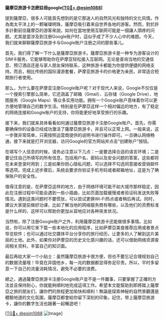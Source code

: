 **薩摩亞旅游卡怎麽註冊google[[TG💪+ @esim1088](https://t.me/s/esim1088)]**

提到薩摩亞，很多人可能首先想到的是它那迷人的自然风光和独特的文化风情。作為南太平洋上的一颗璀璨明珠，薩摩亞吸引着來自世界各地的游客。然而，對於許多計劃前往薩摩亞的游客來說，如何在當地使用互联网可能是一個讓人頭疼的问题。尤其是當涉及到注册Google账户时，這似乎成了不少人心中的难题。今天，我们就来聊聊薩摩亞旅游卡与Google账户注册之间的那些事儿。

首先，我们得了解一下什么是薩摩亞旅游卡。薩摩亞旅游卡是一种专为游客设计的SIM卡服务，它能够帮助你在萨摩亚轻松接入互联网。无论是查询当地的交通信息、预订酒店还是与家人朋友保持联系，这种旅游卡都能为你提供便捷的网络支持。而且，相比传统的国际漫游套餐，萨摩亚旅游卡的价格更为亲民，非常适合短期旅行者使用。

那么，为什么要在萨摩亚注册Google账户呢？对于现代人来说，Google不仅仅是一个搜索引擎那么简单，它还涵盖了邮箱（Gmail）、云存储（Google Drive）、地图服务（Google Maps）等众多实用功能。拥有一个Google账户意味着你可以更方便地管理自己的数字生活。特别是在萨摩亞这样一个相对偏远的地方，有了稳定的网络连接和Google账户的支持，你将能更好地享受旅行的乐趣。

接下来，我们就来具体看看如何通过薩摩亞旅游卡注册Google账户。首先，你需要确保你的设备已经成功激活了薩摩亞旅游卡，并且可以正常上网。一般来说，这一步骤非常简单，只需按照运营商提供的说明书进行操作即可。一旦确认网络畅通，接下来就是打开浏览器，访问Google的官方网站并点击“创建账户”按钮。

在填写个人信息的时候，请务必注意以下几点：一是要选择合适的语言环境；二是要记住自己所填写的所有信息，包括用户名、密码以及安全问题的答案，这些都将在未来登录时用到；三是如果你担心隐私问题，可以选择不勾选同意接收营销邮件等选项。完成上述步骤后，系统会要求你验证手机号码或者邮箱地址，这是为了确保账户的安全性。

值得注意的是，在萨摩亞这样的地方，由于网络环境可能不如大城市那样稳定，因此在注册过程中可能会遇到一些小插曲，比如页面加载缓慢或者验证码发送失败等情况。遇到这类问题时不要慌张，可以尝试更换Wi-Fi热点或者稍后再试。同时，建议大家提前做好功课，比如了解当地的网络服务商有哪些，以及他们的资费标准是什么样的，这样可以帮助你更加从容地应对各种突发状况。

当然啦，除了注册Google账户之外，利用薩摩亞旅游卡还能做很多事情。比如说，你可以用它来下载一些本地化的应用程序，比如萨摩亞美食推荐应用或者景点导览软件；也可以通过社交媒体平台分享你的旅行经历，让更多的人了解到这片美丽的土地。此外，如果你对萨摩亞的历史文化感兴趣的话，还可以借助网络资源查阅相关资料，丰富自己的知识面。

最后再给大家一个小贴士：虽然薩摩亞旅游卡很方便，但也不要忘记合理规划自己的数据流量哦！毕竟在异国他乡，每一兆的数据都显得弥足珍贵。所以，平时多留意一下自己的流量消耗情况，避免不必要的浪费。

總之，通過薩摩亞旅游卡注册Google账户並不是一件難事，只要掌握了正確的方法並且保持耐心，你就能夠順利地完成這項工作。希望本文能幫助到即將踏上薩摩亞之旅的朋友们，讓你們的旅程更加愉快和順利！無論是探索神秘的自然景觀還是體驗地道的文化氛圍，薩摩亞都會給你留下深刻的印象。記住，带上薩摩亞旅游卡，讓你的數字生活也跟著一起暢遊吧！

[[TG💪+ @esim1088](https://t.me/s/esim1088) ![Image](https://i.postimg.cc/4NQfJmqS/Snipaste-2025-05-13-00-14-12.png)]